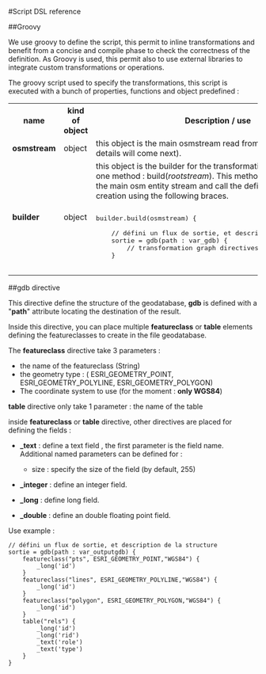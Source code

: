 
#Script DSL reference


##Groovy

We use groovy to define the script, this permit to inline transformations and benefit from a concise and compile phase to check the correctness of the definition. As Groovy is used, this permit also to use external libraries to integrate custom transformations or operations. 

The groovy script used to specify the transformations, this script is executed with a bunch of properties, functions and object predefined :

<table>
<tr>
<th>
	name
</th>
<th>
	kind of object
</th>
<th>
	Description / use
</th>

</tr>


<tr>
<td><b>osmstream</b></td><td>object</td>
<td>this object is the main osmstream read from the file (further details will come next).
</td>
</tr>


<tr>
<td><b>builder</b></td><td>object</td>
<td>this object is the builder for the transformation graph, it has only one method : build(<i>rootstream</i>). This method take in parameter, the main osm entity stream and call the definition of the graph creation using the following braces.<br/>

<pre>

builder.build(osmstream) {

	// défini un flux de sortie, et description de la structure
	sortie = gdb(path : var_gdb) {
		// transformation graph directives
	}

</pre>

</td>
</tr>


</table>



##gdb directive

This directive define the structure of the geodatabase, **gdb** is defined with a "**path**" attribute locating the destination of the result.


Inside this directive, you can place multiple **featureclass** or **table** elements defining the featureclasses to create in the file geodatabase. 

The **featureclass** directive take 3 parameters :

  - the name of the featureclass (String)
  - the geometry type : ( ESRI_GEOMETRY_POINT, ESRI_GEOMETRY_POLYLINE, ESRI_GEOMETRY_POLYGON)
  - The coordinate system to use (for the moment : **only WGS84**)

**table** directive only take 1 parameter : the name of the table

inside **featureclass** or **table** directive, other directives are placed for defining the fields :

   - **\_text** : define a text field , the first parameter is the field name. Additional named parameters can be defined for :
	   - size : specify the size of the field (by default, 255)

   - **\_integer** : define an integer field.
   - **\_long** : define long field.
   - **\_double** : define an double floating point field.


Use example :


	// défini un flux de sortie, et description de la structure
	sortie = gdb(path : var_outputgdb) {
		featureclass("pts", ESRI_GEOMETRY_POINT,"WGS84") {
			_long('id')
		}
		featureclass("lines", ESRI_GEOMETRY_POLYLINE,"WGS84") {
			_long('id')
		}
		featureclass("polygon", ESRI_GEOMETRY_POLYGON,"WGS84") {
			_long('id')
		}
		table("rels") {
			_long('id')
			_long('rid')
			_text('role')
			_text('type')
		}	
	}


